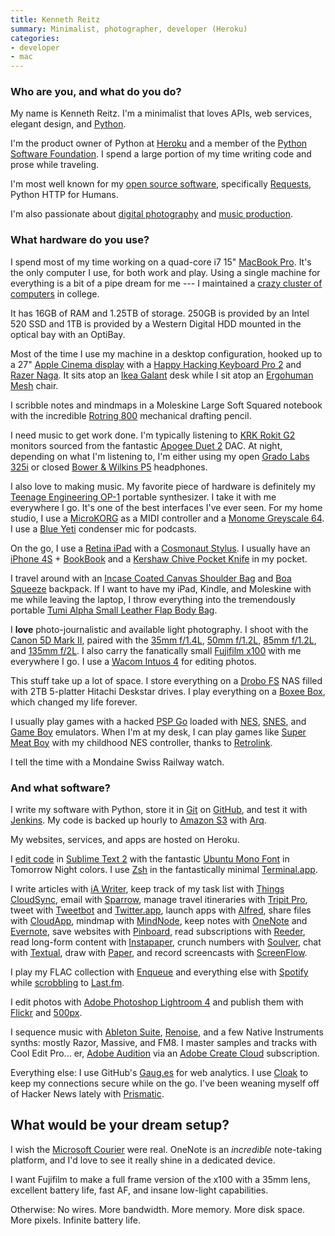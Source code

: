 ```yaml
---
title: Kenneth Reitz
summary: Minimalist, photographer, developer (Heroku)
categories:
- developer
- mac
---
```


### Who are you, and what do you do?

My name is Kenneth Reitz. I'm a minimalist that loves APIs, web services, elegant design, and [Python][].

I'm the product owner of Python at [Heroku][] and a member of the [Python Software Foundation](http://www.python.org/psf/ "The Python Software Foundation's site."). I spend a large portion of my time writing code and prose while traveling.

I'm most well known for my [open source software](https://github.com/kennethreitz/ "Kenneth's Github account."), specifically [Requests][], Python HTTP for Humans. 

I'm also passionate about [digital photography](http://500px.com/kennethreitz/ "Kenneth's 500px account.") and [music production](https://vimeo.com/44188595 "Kenneth's Monome video.").

### What hardware do you use?

I spend most of my time working on a quad-core i7 15" [MacBook Pro][macbook-pro]. It's the only computer I use, for both work and play. Using a single machine for everything is a bit of a pipe dream for me --- I maintained a [crazy cluster of computers](https://sphotos.xx.fbcdn.net/hphotos-snc7/5135_110310080131_1578213_n.jpg "A photo of Kenneth's older computers.") in college.

It has 16GB of RAM and 1.25TB of storage. 250GB is provided by an Intel 520 SSD and 1TB is provided by a Western Digital HDD mounted in the optical bay with an OptiBay.

Most of the time I use my machine in a desktop configuration, hooked up to a 27" [Apple Cinema display][cinema-display] with a [Happy Hacking Keyboard Pro 2][happy-hacking-keyboard] and [Razer Naga][naga]. It sits atop an [Ikea Galant][gallant] desk while I sit atop an [Ergohuman Mesh][me8erglo] chair.

I scribble notes and mindmaps in a Moleskine Large Soft Squared notebook with the incredible [Rotring 800][800] mechanical drafting pencil. 

I need music to get work done. I'm typically listening to [KRK Rokit G2][rokit-5] monitors sourced from the fantastic [Apogee Duet 2][duet-2] DAC. At night, depending on what I'm listening to, I'm either using my open [Grado Labs 325i][sr325is] or closed [Bower & Wilkins P5][p5.2] headphones.

I also love to making music. My favorite piece of hardware is definitely my [Teenage Engineering OP-1][op-1] portable synthesizer. I take it with me everywhere I go. It's one of the best interfaces I've ever seen. For my home studio, I use a [MicroKORG][] as a MIDI controller and a [Monome Greyscale 64][sixty-four]. I use a [Blue Yeti][yeti] condenser mic for podcasts.

On the go, I use a [Retina iPad][ipad-3] with a [Cosmonaut Stylus][cosmonaut]. I usually have an [iPhone 4S][iphone-4s] + [BookBook][] and a [Kershaw Chive Pocket Knife][ken-onion-chive] in my pocket. 

I travel around with an [Incase Coated Canvas Shoulder Bag][coated-canvas-shoulder-bag] and [Boa Squeeze][boa-squeeze] backpack. If I want to have my iPad, Kindle, and Moleskine with me while leaving the laptop, I throw everything into the tremendously portable [Tumi Alpha Small Leather Flap Body Bag][alpha-flap].

I **love**  photo-journalistic and available light photography. I shoot with the [Canon 5D Mark II][eos-5d-mark-ii], paired with the [35mm f/1.4L][ef-35mm-f1.4l-usm], [50mm f/1.2L][ef-50mm-f1.2l-usm], [85mm f/1.2L][ef-85mm-f1.2l-ii-usm], and [135mm f/2L][ef-135mm-f2l-usm]. I also carry the fanatically small [Fujifilm x100][finepix-x100] with me everywhere I go. I use a [Wacom Intuos 4][intuos] for editing photos.

This stuff take up a lot of space. I store everything on a [Drobo FS][drobo-fs] NAS filled with 2TB 5-platter Hitachi Deskstar drives. I play everything on a [Boxee Box][boxee-box], which changed my life forever.

I usually play games with a hacked [PSP Go][psp-go] loaded with [NES][], [SNES][], and [Game Boy][game-boy] emulators. When I'm at my desk, I can play games like [Super Meat Boy][super-meat-boy] with my childhood NES controller, thanks to [Retrolink][].

I tell the time with a Mondaine Swiss Railway watch.

### And what software?

I write my software with Python, store it in [Git][] on [GitHub][], and test it with [Jenkins][]. My code is backed up hourly to [Amazon S3][s3] with [Arq][]. 

My websites, services, and apps are hosted on Heroku.

I [edit code](http://kennethreitz.com/sublime-text-2-love.html "Kenneth's love letter to Sublime Text 2.") in [Sublime Text 2][sublime-text] with the fantastic [Ubuntu Mono Font][mono-regular] in Tomorrow Night colors. I use [Zsh][] in the fantastically minimal [Terminal.app][terminal].

I write articles with [iA Writer][ia-writer], keep track of my task list with [Things CloudSync][things], email with [Sparrow][], manage travel itineraries with [Tripit Pro][tripit], tweet with [Tweetbot][tweetbot-ios] and [Twitter.app][twitter-ios], launch apps with [Alfred][], share files with [CloudApp][], mindmap with [MindNode][mindnode-pro], keep notes with [OneNote][] and [Evernote][], save websites with [Pinboard][], read subscriptions with [Reeder][], read long-form content with [Instapaper][], crunch numbers with [Soulver][], chat with [Textual][], draw with [Paper][paper-ios], and record screencasts with [ScreenFlow][].

I play my FLAC collection with [Enqueue][enqueue] and everything else with [Spotify][] while [scrobbling](http://www.last.fm/user/drummer42 "Kenneth's Last.fm account.") to [Last.fm][].

I edit photos with [Adobe Photoshop Lightroom 4][lightroom] and publish them with [Flickr][] and [500px][].

I sequence music with [Ableton Suite][suite-8], [Renoise][], and a few Native Instruments synths: mostly Razor, Massive, and FM8. I master samples and tracks with Cool Edit Pro... er, [Adobe Audition][audition] via an [Adobe Create Cloud][creative-cloud] subscription. 

Everything else: I use GitHub's [Gaug.es][gaug.es] for web analytics. I use [Cloak][] to keep my connections secure while on the go. I've been weaning myself off of Hacker News lately with [Prismatic][].

## What would be your dream setup?

I wish the [Microsoft Courier](http://news.cnet.com/8301-10805_3-20128013-75/the-inside-story-of-how-microsoft-killed-its-courier-tablet/ "A CNet article on the Courier.") were real. OneNote is an *incredible* note-taking platform, and I'd love to see it really shine in a dedicated device.

I want Fujifilm to make a full frame version of the x100 with a 35mm lens, excellent battery life, fast AF, and insane low-light capabilities.

Otherwise: No wires. More bandwidth. More memory. More disk space. More pixels. Infinite battery life.

[500px]: https://500px.com/ "A photo sharing website."
[800]: https://www.amazon.com/rOtring-Retractable-Mechanical-Pencil-1854232/dp/B00AZWNS84 "A mechanical pencil."
[alfred]: https://www.alfredapp.com/ "A launcher app for the Mac."
[alpha-flap]: https://www.tumi.com.au/?productId=4210119 "A bag."
[arq]: https://www.arqbackup.com/ "S3-based backup for the Mac."
[audition]: https://creative.adobe.com/products/audition "An audio editing software suite."
[boa-squeeze]: https://www.booqbags.com/us/backpacks/boa-squeeze/BSQ-GFT "A laptop bag."
[bookbook]: https://www.twelvesouth.com/product/bookbook-for-macbook-pro "A laptop case that looks like a book."
[boxee-box]: http://en.wikipedia.org/wiki/Boxee#Boxee_Box_by_D-Link "A connected device for watching your media."
[cinema-display]: https://en.wikipedia.org/wiki/Apple_Cinema_Display "An LCD display."
[cloak]: https://www.getcloak.com/ "A VPN service for Macs."
[cloudapp]: https://www.getcloudapp.com/ "A cloud-based file sharing menubar app for Mac OS X."
[coated-canvas-shoulder-bag]: https://www.deadstock.ca/incase-shoulder-bag-coated-canvas-black.html "A bag."
[cosmonaut]: https://www.studioneat.com/products/cosmonaut "A wide-grip stylus."
[creative-cloud]: https://www.adobe.com/creativecloud.html "A subscription service for Adobe's creative suite."
[drobo-fs]: https://en.wikipedia.org/wiki/Drobo_FS#Drobo_FS "A network attached storage device."
[duet-2]: https://www.apogeedigital.com/products/duet-2 "An audio interface for the Mac."
[ef-135mm-f2l-usm]: https://www.usa.canon.com/cusa/professional/products/lenses/ef_lens_lineup/lens_tele_pro/ef_135mm_f_2l_usm "A telephoto lens."
[ef-35mm-f1.4l-usm]: https://www.usa.canon.com/cusa/consumer/products/cameras/ef_lens_lineup/ef_35mm_f_1_4l_usm "A wide angle lens for DSLRs."
[ef-50mm-f1.2l-usm]: http://usa.canon.com/cusa/consumer/products/cameras/ef_lens_lineup/ef_50mm_f_1_2l_usm "A standard and medium telephoto camera lens."
[ef-85mm-f1.2l-ii-usm]: https://www.usa.canon.com/cusa/consumer/products/cameras/ef_lens_lineup/ef_85mm_f_1_2l_ii_usm "A medium telephoto lens."
[enqueue]: https://itunes.apple.com/us/app/enqueue/id493119959 "Music jukebox software for the Mac."
[eos-5d-mark-ii]: https://www.usa.canon.com/cusa/support/consumer/eos_slr_camera_systems/eos_digital_slr_cameras/eos_5d_mark_ii "A 21 megapixel DSLR."
[evernote]: https://evernote.com/ "Online software for capturing notes."
[finepix-x100]: http://www.finepix-x100.com/ "A 12.3 megapixel digital camera."
[flickr]: https://www.flickr.com/ "A photo sharing website."
[gallant]: https://www.ikea.com/us/en/catalog/products/S79807274/ "A desk."
[game-boy]: https://en.wikipedia.org/wiki/Game_Boy "An 8-bit portable gaming device."
[gaug.es]: https://get.gaug.es/ "A web analytics service."
[git]: https://git-scm.com/ "A version control system."
[github]: https://github.com/ "A Git code repository service."
[happy-hacking-keyboard]: https://en.wikipedia.org/wiki/Happy_Hacking_Keyboard "A computer keyboard."
[heroku]: https://www.heroku.com/ "A service for running and deploying Ruby, Node.js, Clojure, Java, Python, and Scala apps."
[ia-writer]: https://ia.net/writer/updates/ia-writer-for-mac "A full-screen writing tool for the Mac."
[instapaper]: https://www.instapaper.com/ "A web tool for saving pages to read later."
[intuos]: https://www.wacom.com/en-us/products/pen-tablets/intuos "A pen tablet."
[ipad-3]: https://www.apple.com/ipad/ "A tablet device with a retina display."
[iphone-4s]: https://en.wikipedia.org/wiki/IPhone_4S "A smartphone."
[jenkins]: https://jenkins-ci.org/ "A continuous integration server."
[ken-onion-chive]: https://www.kershaw-knives.net/Kershaw-Ken-Onion-Chive-KS1600.htm "A pocket knife."
[last.fm]: https://www.last.fm/ "An online radio/tool for tracking your listening habits."
[lightroom]: https://www.adobe.com/products/photoshop-lightroom.html "Photo management and editing software."
[macbook-pro]: https://www.apple.com/macbook-pro/ "A laptop."
[me8erglo]: http://ergohuman.com/ergohuman-chair-me8erglo-low-back-and-mesh/ "A chair."
[microkorg]: https://www.korg.com/us/products/synthesizers/microkorg/ "A synthesizer."
[mindnode-pro]: https://itunes.apple.com/app/mindnode-pro/id402398561 "Mac mind mapping software."
[mono-regular]: http://font.ubuntu.com/#charset-mono-regular "A font."
[naga]: http://store.razerzone.com/store/razerusa/en_US/pd/productID.169418900 "A gaming mouse."
[nes]: https://en.wikipedia.org/wiki/Nintendo_Entertainment_System "A video game console."
[onenote]: https://www.onenote.com/ "Synced notes software (part of Office)."
[op-1]: https://www.teenageengineering.com/products/op-1 "A unique synthesizer."
[p5.2]: http://www.bowers-wilkins.com/Headphones/Headphones/Headphones/P5.html "Nose-isolating headphones."
[paper-ios]: https://www.fiftythree.com/paper "A notebook/drawing app."
[pinboard]: http://pinboard.in/ "A bookmarking web service."
[prismatic]: https://en.wikipedia.org/wiki/Prismatic_(app) "A social news discovery service."
[psp-go]: http://us.playstation.com/psp/systems/pspgo.html "A portable gaming device."
[python]: https://www.python.org/ "An interpreted scripting language."
[reeder]: http://madeatgloria.com/brewery/silvio/reeder "A feed client for the Mac."
[renoise]: https://www.renoise.com/ "A digital audio workstation."
[requests]: http://docs.python-requests.org/en/latest/index.html "An HTTP library for Python."
[retrolink]: https://www.amazon.com/Retrolink-Nintendo-NES-Adapter-Entertainment-System/dp/B000PDOTXG "A USB adapter for NES controllers."
[rokit-5]: http://www.krksys.com/krk-studio-monitor-speakers/rokit/rokit-5.html "Studio monitors."
[s3]: https://aws.amazon.com/s3/ "Cloud-based Internet storage magic."
[screenflow]: http://www.telestream.net/screenflow/overview.htm "A screencasting studio for the Mac."
[sixty-four]: https://monome.org/devices/ "A grid of hackable keypads."
[snes]: https://en.wikipedia.org/wiki/Super_Nintendo_Entertainment_System "A 16-bit video game console."
[soulver]: https://www.acqualia.com/soulver/ "A Mac application that's a cross between a spreadsheet and a calculator."
[sparrow]: http://www.gmail.com/intl/en/mail/help/sparrow.html "A mail client for the Mac with a funky UI."
[spotify]: https://www.spotify.com/us/ "A music streaming service."
[sr325is]: https://www.amazon.com/Grado-Prestige-Headphones-Discontinued-Manufacturer/dp/B000J1N3HW/ "Open ear headphones."
[sublime-text]: http://www.sublimetext.com/ "A coder's text editor."
[suite-8]: https://www.amazon.com/Ableton-Suite-Full-Version-Software/dp/B00207T6EC "Musical software studio."
[super-meat-boy]: http://supermeatboy.com/ "A game of love, rescue and meat."
[terminal]: https://en.wikipedia.org/wiki/Terminal_(OS_X) "A console application included with Mac OS X."
[textual]: https://www.codeux.com/textual/ "An IRC client for Mac OS X."
[things]: https://culturedcode.com/things/ "A task management application for the Mac."
[tripit]: https://www.tripit.com/ "A travel planning web service."
[tweetbot-ios]: https://tapbots.com/tweetbot/ "A Twitter client for iOS."
[twitter-ios]: https://itunes.apple.com/app/twitter/id333903271 "A Twitter client."
[yeti]: http://bluemic.com/yeti/ "A USB microphone."
[zsh]: http://www.zsh.org/ "An interactive shell and scripting language."
